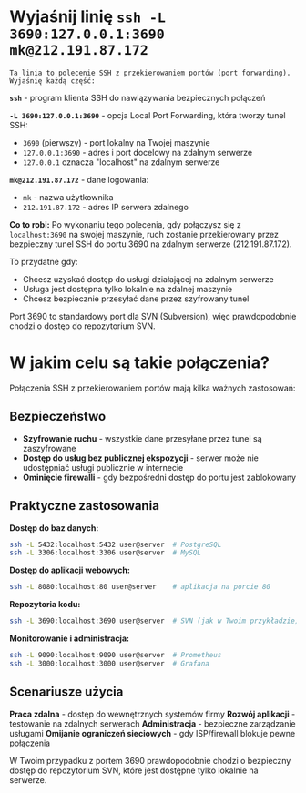 # Wyjaśnij linię `ssh -L 3690:127.0.0.1:3690 mk@212.191.87.172`

    Ta linia to polecenie SSH z przekierowaniem portów (port forwarding). Wyjaśnię każdą część:

**`ssh`** - program klienta SSH do nawiązywania bezpiecznych połączeń

**`-L 3690:127.0.0.1:3690`** - opcja Local Port Forwarding, która tworzy tunel SSH:
- `3690` (pierwszy) - port lokalny na Twojej maszynie
- `127.0.0.1:3690` - adres i port docelowy na zdalnym serwerze
- `127.0.0.1` oznacza "localhost" na zdalnym serwerze

**`mk@212.191.87.172`** - dane logowania:
- `mk` - nazwa użytkownika
- `212.191.87.172` - adres IP serwera zdalnego

**Co to robi:**
Po wykonaniu tego polecenia, gdy połączysz się z `localhost:3690` na swojej maszynie, ruch zostanie przekierowany przez bezpieczny tunel SSH do portu 3690 na zdalnym serwerze (212.191.87.172).

To przydatne gdy:
- Chcesz uzyskać dostęp do usługi działającej na zdalnym serwerze
- Usługa jest dostępna tylko lokalnie na zdalnej maszynie
- Chcesz bezpiecznie przesyłać dane przez szyfrowany tunel

Port 3690 to standardowy port dla SVN (Subversion), więc prawdopodobnie chodzi o dostęp do repozytorium SVN.
# W jakim celu są takie połączenia?

Połączenia SSH z przekierowaniem portów mają kilka ważnych zastosowań:

## Bezpieczeństwo
- **Szyfrowanie ruchu** - wszystkie dane przesyłane przez tunel są zaszyfrowane
- **Dostęp do usług bez publicznej ekspozycji** - serwer może nie udostępniać usługi publicznie w internecie
- **Ominięcie firewalli** - gdy bezpośredni dostęp do portu jest zablokowany

## Praktyczne zastosowania

**Dostęp do baz danych:**
```bash
ssh -L 5432:localhost:5432 user@server  # PostgreSQL
ssh -L 3306:localhost:3306 user@server  # MySQL
```

**Dostęp do aplikacji webowych:**
```bash
ssh -L 8080:localhost:80 user@server    # aplikacja na porcie 80
```

**Repozytoria kodu:**
```bash
ssh -L 3690:localhost:3690 user@server  # SVN (jak w Twoim przykładzie)
```

**Monitorowanie i administracja:**
```bash
ssh -L 9090:localhost:9090 user@server  # Prometheus
ssh -L 3000:localhost:3000 user@server  # Grafana
```

## Scenariusze użycia

**Praca zdalna** - dostęp do wewnętrznych systemów firmy
**Rozwój aplikacji** - testowanie na zdalnych serwerach
**Administracja** - bezpieczne zarządzanie usługami
**Omijanie ograniczeń sieciowych** - gdy ISP/firewall blokuje pewne połączenia

W Twoim przypadku z portem 3690 prawdopodobnie chodzi o bezpieczny dostęp do repozytorium SVN, które jest dostępne tylko lokalnie na serwerze.
